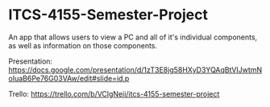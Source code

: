 # ITCS-4155-Semester-Project

An app that allows users to view a PC and all of it's individual components, as well as information on those components.

Presentation: https://docs.google.com/presentation/d/1zT3E8jg58HXyD3YQAqBtVIJwtmNoIuaB6Pe76G03VAw/edit#slide=id.p

Trello: https://trello.com/b/VClgNeii/itcs-4155-semester-project
